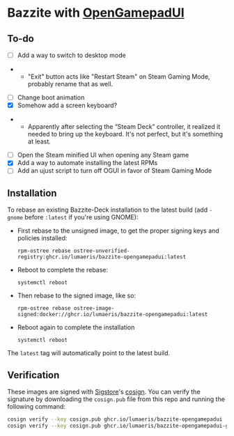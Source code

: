 # Bazzite with [OpenGamepadUI](https://github.com/ShadowBlip/OpenGamepadUI)

## To-do

* [ ] Add a way to switch to desktop mode
* * "Exit" button acts like "Restart Steam" on Steam Gaming Mode, probably rename that as well.
* [ ] Change boot animation
* [x] Somehow add a screen keyboard?
* * Apparently after selecting the “Steam Deck” controller, it realized it needed to bring up the keyboard. It's not perfect, but it's something at least.
* [ ] Open the Steam minified UI when opening any Steam game
* [x] Add a way to automate installing the latest RPMs
* [ ] Add an ujust script to turn off OGUI in favor of Steam Gaming Mode

## Installation

To rebase an existing Bazzite-Deck installation to the latest build (add `-gnome` before `:latest` if you're using GNOME):

- First rebase to the unsigned image, to get the proper signing keys and policies installed:
  ```
  rpm-ostree rebase ostree-unverified-registry:ghcr.io/lumaeris/bazzite-opengamepadui:latest
  ```
- Reboot to complete the rebase:
  ```
  systemctl reboot
  ```
- Then rebase to the signed image, like so:
  ```
  rpm-ostree rebase ostree-image-signed:docker://ghcr.io/lumaeris/bazzite-opengamepadui:latest
  ```
- Reboot again to complete the installation
  ```
  systemctl reboot
  ```

The `latest` tag will automatically point to the latest build.

## Verification

These images are signed with [Sigstore](https://www.sigstore.dev/)'s [cosign](https://github.com/sigstore/cosign). You can verify the signature by downloading the `cosign.pub` file from this repo and running the following command:

```bash
cosign verify --key cosign.pub ghcr.io/lumaeris/bazzite-opengamepadui
cosign verify --key cosign.pub ghcr.io/lumaeris/bazzite-opengamepadui-gnome
```
